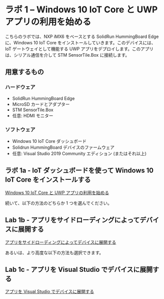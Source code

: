 # ラボ 1 – Windows 10 IoT Core と UWP アプリの利用を始める

こちらのラボでは、NXP iMX6 をベースとする SolidRun HummingBoard Edge に、Windows 10 IoT Core をインストールしていきます。このデバイスには、IoT ゲートウェイとして機能する UWP アプリをデプロイします。このアプリは、シリアル通信を介して STM SensorTile.Box に接続します。

## 用意するもの

### ハードウェア

* SolidRun HummingBoard Edge
* MicroSD カードとアダプター
* STM SensorTile.Box
* 任意: HDMI モニター

### ソフトウェア

* Windows 10 IoT Core ダッシュボード
* Solidrun HummingBoard デバイスのファームウェア
* 任意: Visual Studio 2019 Community エディション (またはそれ以上)

## ラボ 1a - IoT ダッシュボードを使って Windows 10 IoT Core をインストールする

[Windows 10 IoT Core と UWP アプリの利用を始める](./Lab01a_Install_Windows_IoT_Core.md)

続いて、以下の方法のどちらか 1 つを選んでください。

## Lab 1b - アプリをサイドローディングによってデバイスに展開する

[アプリをサイドローディングによってデバイスに展開する](./Lab01b_Install_Gateway_Software.md)

あるいは、より高度な以下の方法も選択できます。

## Lab 1c - アプリを Visual Studio でデバイスに展開する

[アプリを Visual Studio でデバイスに展開する](./Lab01c.md)